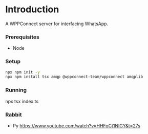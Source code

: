 # Introduction
A WPPConnect server for interfacing WhatsApp.

### Prerequisites
- Node

### Setup
```sh
npx npm init -y 
npx npm install tsx amqp @wppconnect-team/wppconnect amqplib
```

### Running
npx tsx index.ts

### Rabbit
- Py https://www.youtube.com/watch?v=HHFoCt1NIGY&t=27s
